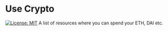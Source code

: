 # Use Crypto
[![License: MIT](https://img.shields.io/badge/License-MIT-yellow.svg)](https://opensource.org/licenses/MIT)
A list of resources where you can spend your ETH, DAI etc.
